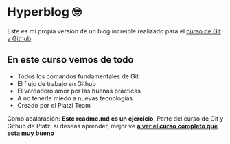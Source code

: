 # Hyperblog 🤓
Este es mi propia versión de un blog increible realizado para el [curso de Git y Github](https://platzi.com/cursos/git-github/)

## En este curso vemos de todo
* Todos los comandos fundamentales de Git
* El flujo de trabajo en Github
* El verdadero amor por las buenas prácticas
* A no tenerle miedo a nuevas tecnologías 
* Creado por el Platzi Team

Como acalaración: **Este readme.md es un ejercicio**. Parte del curso de Git y Github de Platzi si deseas aprender, mejor ve [**a ver el curso completo que esta muy bueno**](https://platzi.com/cursos/git-github/)